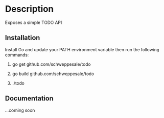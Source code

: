 # Description

Exposes a simple TODO API

## Installation

Install Go and update your PATH environment variable then run the following commands:

1) go get github.com/schweppesale/todo

2) go build github.com/schweppesale/todo

3) ./todo

## Documentation

...coming soon